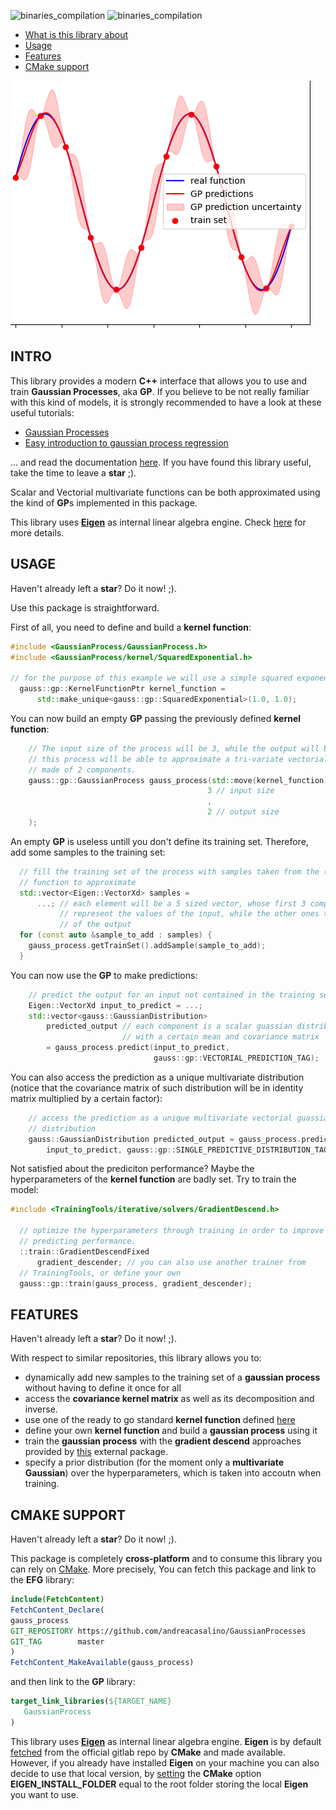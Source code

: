 ![binaries_compilation](https://github.com/andreacasalino/GaussianProcesses/actions/workflows/installArtifacts.yml/badge.svg)
![binaries_compilation](https://github.com/andreacasalino/GaussianProcesses/actions/workflows/runTests.yml/badge.svg)

- [What is this library about](#intro)
- [Usage](#usage)
- [Features](#features)
- [CMake support](#cmake-support)


![How the predictions with Gaussian Processes look like:](sample.png)

## INTRO

This library provides a modern **C++** interface that allows you to use and train **Gaussian Processes**, aka **GP**.
If you believe to be not really familiar with this kind of models, it is strongly recommended to have a look at these useful tutorials:

- [Gaussian Processes](https://www.youtube.com/watch?v=UBDgSHPxVME&t=794s)
- [Easy introduction to gaussian process regression](https://www.youtube.com/watch?v=iDzaoEwd0N0)

... and read the documentation [here](doc/Gaussian_Process.pdf). If you have found this library useful, take the time to leave a **star** ;).

Scalar and Vectorial multivariate functions can be both approximated using the kind of **GP**s implemented in this package.

This library uses [**Eigen**](https://gitlab.com/libeigen/eigen) as internal linear algebra engine. Check [here](#cmake-support) for more details.

## USAGE

Haven't already left a **star**? Do it now! ;).

Use this package is straightforward.

First of all, you need to define and build a **kernel function**:
```cpp
#include <GaussianProcess/GaussianProcess.h>
#include <GaussianProcess/kernel/SquaredExponential.h>

// for the purpose of this example we will use a simple squared exponential
  gauss::gp::KernelFunctionPtr kernel_function =
      std::make_unique<gauss::gp::SquaredExponential>(1.0, 1.0);
```

You can now build an empty **GP** passing the previously defined **kernel function**:
```cpp
    // The input size of the process will be 3, while the output will be 2, i.e.
    // this process will be able to approximate a tri-variate vectorial function
    // made of 2 components.
    gauss::gp::GaussianProcess gauss_process(std::move(kernel_function),
                                            3 // input size
                                            ,
                                            2 // output size
    );
```

An empty **GP** is useless untill you don't define its training set. Therefore, add some samples to the training set:
```cpp
  // fill the training set of the process with samples taken from the (unknown)
  // function to approximate
  std::vector<Eigen::VectorXd> samples =
      ...; // each element will be a 5 sized vector, whose first 3 components
           // represent the values of the input, while the other ones the values
           // of the output
  for (const auto &sample_to_add : samples) {
    gauss_process.getTrainSet().addSample(sample_to_add);
  }
```

You can now use the **GP** to make predictions:
```cpp
    // predict the output for an input not contained in the training set
    Eigen::VectorXd input_to_predict = ...;
    std::vector<gauss::GaussianDistribution>
        predicted_output // each component is a scalar guassian distribution
                         // with a certain mean and covariance matrix
        = gauss_process.predict(input_to_predict,
                                gauss::gp::VECTORIAL_PREDICTION_TAG);
```
You can also access the prediction as a unique multivariate distribution (notice that the covariance matrix of such distribution will be in identity matrix multiplied by a certain factor):
```cpp
    // access the prediction as a unique multivariate vectorial guassian
    // distribution
    gauss::GaussianDistribution predicted_output = gauss_process.predict(
        input_to_predict, gauss::gp::SINGLE_PREDICTIVE_DISTRIBUTION_TAG);
```

Not satisfied about the prediciton performance? Maybe the hyperparameters of the **kernel function** are badly set. Try to train the model:
```cpp
#include <TrainingTools/iterative/solvers/GradientDescend.h>

  // optimize the hyperparameters through training in order to improve
  // predicting performance.
  ::train::GradientDescendFixed
      gradient_descender; // you can also use another trainer from
  // TrainingTools, or define your own
  gauss::gp::train(gauss_process, gradient_descender);
```

## FEATURES

Haven't already left a **star**? Do it now! ;).

With respect to similar repositories, this library allows you to:
- dynamically add new samples to the training set of a **gaussian process** without having to define it once for all
- access the **covariance kernel matrix** as well as its decomposition and inverse.
- use one of the ready to go standard **kernel function** defined [here](src/header/GaussianProcess/kernel/)
- define your own **kernel function** and build a **gaussian process** using it
- train the **gaussian process** with the **gradient descend** approaches provided by [this](https://github.com/andreacasalino/TrainingTools) external package.
- specify a prior distribution (for the moment only a **multivariate Gaussian**) over the hyperparameters, which is taken into accoutn when training.

## CMAKE SUPPORT

Haven't already left a **star**? Do it now! ;).


This package is completely **cross-platform** and to consume this library you can rely on [CMake](https://cmake.org).
More precisely, You can fetch this package and link to the **EFG** library:
```cmake
include(FetchContent)
FetchContent_Declare(
gauss_process
GIT_REPOSITORY https://github.com/andreacasalino/GaussianProcesses
GIT_TAG        master
)
FetchContent_MakeAvailable(gauss_process)
```

and then link to the **GP** library:
```cmake
target_link_libraries(${TARGET_NAME}
   GaussianProcess
)
```

This library uses [**Eigen**](https://gitlab.com/libeigen/eigen) as internal linear algebra engine. 
**Eigen** is by default [fetched](https://cmake.org/cmake/help/latest/module/FetchContent.html) from the official gitlab repo by **CMake** and made available.
However, if you already have installed **Eigen** on your machine you can also decide to use that local version, by [setting](https://www.youtube.com/watch?v=LxHV-KNEG3k&t=1s) the **CMake** option **EIGEN_INSTALL_FOLDER** equal to the root folder storing the local **Eigen** you want to use.


